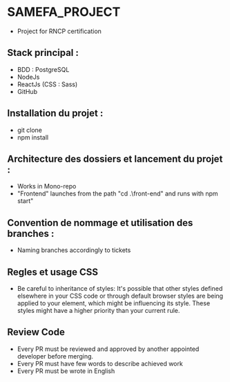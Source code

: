# SAMEFA_PROJECT

* Project for RNCP certification

## Stack principal : 
* BDD : PostgreSQL <br>
* NodeJs <br>
* ReactJs (CSS : Sass) <br>
* GitHub 


## Installation du projet : 
* git clone <br> 
* npm install


## Architecture des dossiers et lancement du projet : 
* Works in Mono-repo <br>
* "Frontend" launches from the path  "cd .\front-end\"  and runs with npm start" <br>


## Convention de nommage et utilisation des branches :
* Naming branches accordingly to tickets <br>

## Regles et usage CSS
* Be careful to inheritance of styles: It's possible that other styles defined elsewhere in your CSS code or through default browser styles are being applied to your element, which might be influencing its style. These styles might have a higher priority than your current rule.

## Review Code
* Every PR must be reviewed and approved by another appointed developer before merging.<br> 
* Every PR must have few words to describe achieved work <br> 
* Every PR must be wrote in English <br>

